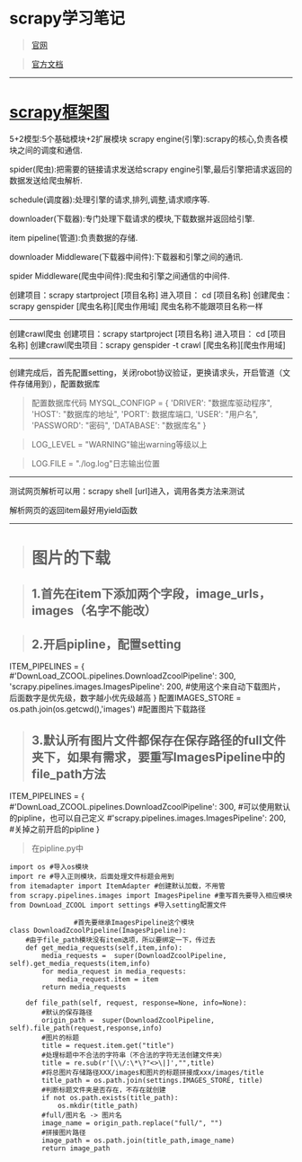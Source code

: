 # scrapy学习笔记

>[官网](https://scrapy.org/)

>[官方文档](https://docs.scrapy.org/en/latest/)

---

# [scrapy框架图](https://pic1.zhimg.com/v2-8c591d54457bb033812a2b0364011e9c_1440w.jpg?source=172ae18b,"框架图")

5+2模型:5个基础模块+2扩展模块
scrapy engine(引擎):scrapy的核心,负责各模块之间的调度和通信.

spider(爬虫):把需要的链接请求发送给scrapy engine引擎,最后引擎把请求返回的数据发送给爬虫解析.

schedule(调度器):处理引擎的请求,排列,调整,请求顺序等.

downloader(下载器):专门处理下载请求的模块,下载数据并返回给引擎.

item pipeline(管道):负责数据的存储.

downloader Middleware(下载器中间件):下载器和引擎之间的通讯.

spider Middleware(爬虫中间件):爬虫和引擎之间通信的中间件.

创建项目：scrapy startproject [项目名称]
进入项目： cd [项目名称]
创建爬虫：scrapy genspider [爬虫名称][爬虫作用域]
爬虫名称不能跟项目名称一样

----

创建crawl爬虫
创建项目：scrapy startproject [项目名称]
进入项目： cd [项目名称]
创建crawl爬虫项目：scrapy genspider -t crawl [爬虫名称][爬虫作用域]

---

创建完成后，首先配置setting，关闭robot协议验证，更换请求头，开启管道（文件存储用到），配置数据库
>配置数据库代码
MYSQL_CONFIGP = {
  'DRIVER': "数据库驱动程序",
  'HOST': "数据库的地址",
  'PORT': 数据库端口,
  'USER': "用户名",
  'PASSWORD': "密码",
  'DATABASE': "数据库名"
}

>LOG_LEVEL = "WARNING"输出warning等级以上

>LOG.FILE = "./log.log"日志输出位置

---

测试网页解析可以用：scrapy shell [url]进入，调用各类方法来测试

解析网页的返回item最好用yield函数

---

># 图片的下载
>

>## 1.首先在item下添加两个字段，image_urls，images（名字不能改）

>## 2.开启pipline，配置setting

ITEM_PIPELINES = {
   #'DownLoad_ZCOOL.pipelines.DownloadZcoolPipeline': 300,
   'scrapy.pipelines.images.ImagesPipeline': 200, #使用这个来自动下载图片，后面数字是优先级，数字越小优先级越高
}
配置IMAGES_STORE = os.path.join(os.getcwd(),'images') #配置图片下载路径

>## 3.默认所有图片文件都保存在保存路径的full文件夹下，如果有需求，要重写ImagesPipeline中的file_path方法

ITEM_PIPELINES = {
   #'DownLoad_ZCOOL.pipelines.DownloadZcoolPipeline': 300, #可以使用默认的pipline，也可以自己定义
   #'scrapy.pipelines.images.ImagesPipeline': 200, #关掉之前开启的pipline
}

>在pipline.py中

```
import os #导入os模块
import re #导入正则模块，后面处理文件标题会用到
from itemadapter import ItemAdapter #创建默认加载，不用管
from scrapy.pipelines.images import ImagesPipeline #重写首先要导入相应模块
from DownLoad_ZCOOL import settings #导入setting配置文件

                #首先要继承ImagesPipeline这个模块
class DownloadZcoolPipeline(ImagesPipeline):
    #由于file_path模块没有item选项，所以要绑定一下，传过去
    def get_media_requests(self,item,info):
        media_requests =  super(DownloadZcoolPipeline, self).get_media_requests(item,info)
        for media_request in media_requests:
            media_request.item = item
        return media_requests

    def file_path(self, request, response=None, info=None):
        #默认的保存路径
        origin_path =  super(DownloadZcoolPipeline, self).file_path(request,response,info)
        #图片的标题
        title = request.item.get("title")
        #处理标题中不合法的字符串（不合法的字符无法创建文件夹）
        title = re.sub(r'[\\/:\*\?"<>\|]',"",title)
        #将总图片存储路径XXX/images和图片的标题拼接成xxx/images/title
        title_path = os.path.join(settings.IMAGES_STORE, title)
        #判断标题文件夹是否存在，不存在就创建
        if not os.path.exists(title_path):
            os.mkdir(title_path)
        #full/图片名 -> 图片名
        image_name = origin_path.replace("full/", "")
        #拼接图片路径
        image_path = os.path.join(title_path,image_name)
        return image_path
```
